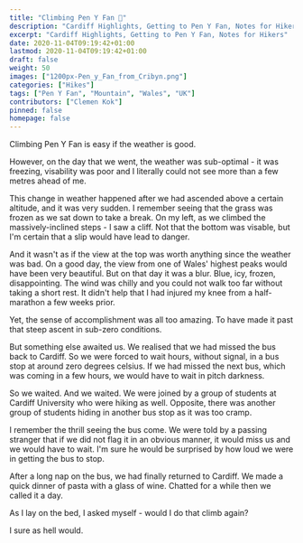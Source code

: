```yaml
---
title: "Climbing Pen Y Fan 👋"
description: "Cardiff Highlights, Getting to Pen Y Fan, Notes for Hikers"
excerpt: "Cardiff Highlights, Getting to Pen Y Fan, Notes for Hikers"
date: 2020-11-04T09:19:42+01:00
lastmod: 2020-11-04T09:19:42+01:00
draft: false
weight: 50
images: ["1200px-Pen_y_Fan_from_Cribyn.png"]
categories: ["Hikes"]
tags: ["Pen Y Fan", "Mountain", "Wales", "UK"]
contributors: ["Clemen Kok"]
pinned: false
homepage: false
---
```


Climbing Pen Y Fan is easy if the weather is good.  

However, on the day that we went, the weather was sub-optimal - it was freezing, visability was poor and I literally could not see more than a few metres ahead of me. 

This change in weather happened after we had ascended above a certain altitude, and it was very sudden. I remember seeing that the grass was frozen as we sat down to take a break. On my left, as we climbed the massively-inclined steps - I saw a cliff. Not that the bottom was visable, but I'm certain that a slip would have lead to danger.  

And it wasn't as if the view at the top was worth anything since the weather was bad. On a good day, the view from one of Wales' highest peaks would have been very beautiful. But on that day it was a blur. Blue, icy, frozen, disappointing. The wind was chilly and you could not walk too far without taking a short rest. It didn't help that I had injured my knee from a half-marathon a few weeks prior.  

Yet, the sense of accomplishment was all too amazing. To have made it past that steep ascent in sub-zero conditions.  

But something else awaited us. We realised that we had missed the bus back to Cardiff. So we were forced to wait hours, without signal, in a bus stop at around zero degrees celsius. If we had missed the next bus, which was coming in a few hours, we would have to wait in pitch darkness.  

So we waited. And we waited. We were joined by a group of students at Cardiff University who were hiking as well. Opposite, there was another group of students hiding in another bus stop as it was too cramp.  

I remember the thrill seeing the bus come. We were told by a passing stranger that if we did not flag it in an obvious manner, it would miss us and we would have to wait. I'm sure he would be surprised by how loud we were in getting the bus to stop.  

After a long nap on the bus, we had finally returned to Cardiff. We made a quick dinner of pasta with a glass of wine. Chatted for a while then we called it a day.  

As I lay on the bed, I asked myself - would I do that climb again?  

I sure as hell would.

